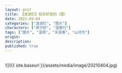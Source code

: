 ```yaml
---
layout: post
title: 【浪浪钉】有你好受的（图）
date: 2021-04-04
categories: ["浪浪钉", "图片"]
characters: ["周子舒", "温客行"]
tags: ["图片", "温周", "天涯客", "山河令"]
origin: 
description: 
published: true
---
```


<br>
![]({{ site.baseurl }}/assets/media/image/20210404.jpg)

